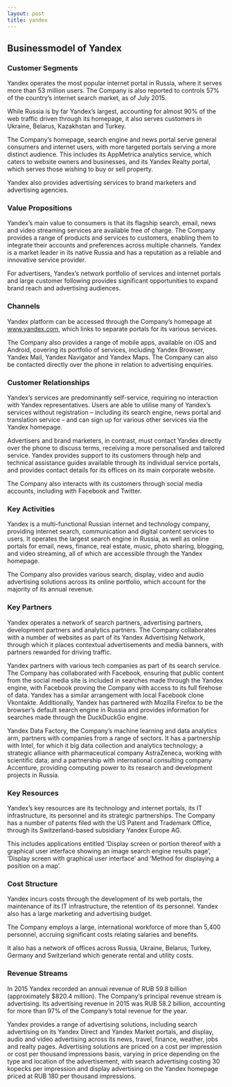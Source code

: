 ```yaml
---
layout: post
title: yandex
---
```


Businessmodel of Yandex
------------------------

### Customer Segments

Yandex operates the most popular internet portal in Russia, where it serves more than 53 million users. The Company is also reported to controls 57% of the country’s internet search market, as of July 2015.

While Russia is by far Yandex’s largest, accounting for almost 90% of the web traffic driven through its homepage, it also serves customers in Ukraine, Belarus, Kazakhstan and Turkey.

The Company’s homepage, search engine and news portal serve general consumers and internet users, with more targeted portals serving a more distinct audience. This includes its AppMetrica analytics service, which caters to website owners and businesses, and its Yandex Realty portal, which serves those wishing to buy or sell property.

Yandex also provides advertising services to brand marketers and advertising agencies.

### Value Propositions

Yandex’s main value to consumers is that its flagship search, email, news and video streaming services are available free of charge. The Company provides a range of products and services to customers, enabling them to integrate their accounts and preferences across multiple channels. Yandex is a market leader in its native Russia and has a reputation as a reliable and innovative service provider.

For advertisers, Yandex’s network portfolio of services and internet portals and large customer following provides significant opportunities to expand brand reach and advertising audiences.

### Channels

Yandex platform can be accessed through the Company’s homepage at www.yandex.com, which links to separate portals for its various services.

The Company also provides a range of mobile apps, available on iOS and Android, covering its portfolio of services, including Yandex Browser, Yandex Mail, Yandex Navigator and Yandex Maps. The Company can also be contacted directly over the phone in relation to advertising enquiries.

### Customer Relationships

Yandex’s services are predominantly self-service, requiring no interaction with Yandex representatives. Users are able to utilise many of Yandex’s services without registration – including its search engine, news portal and translation service – and can sign up for various other services via the Yandex homepage.

Advertisers and brand marketers, in contrast, must contact Yandex directly over the phone to discuss terms, receiving a more personalised and tailored service. Yandex provides support to its customers through help and technical assistance guides available through its individual service portals, and provides contact details for its offices on its main corporate website.

The Company also interacts with its customers through social media accounts, including with Facebook and Twitter.

### Key Activities

Yandex is a multi-functional Russian internet and technology company, providing internet search, communication and digital content services to users. It operates the largest search engine in Russia, as well as online portals for email, news, finance, real estate, music, photo sharing, blogging, and video streaming, all of which are accessible through the Yandex homepage.

The Company also provides various search, display, video and audio advertising solutions across its online portfolio, which account for the majority of its annual revenue.

### Key Partners

Yandex operates a network of search partners, advertising partners, development partners and analytics partners. The Company collaborates with a number of websites as part of its Yandex Advertising Network, through which it places contextual advertisements and media banners, with partners rewarded for driving traffic.

Yandex partners with various tech companies as part of its search service. The Company has collaborated with Facebook, ensuring that public content from the social media site is included in searches made through the Yandex engine, with Facebook proving the Company with access to its full firehose of data. Yandex has a similar arrangement with local Facebook clone Vkontakte. Additionally, Yandex has partnered with Mozilla Firefox to be the browser’s default search engine in Russia and provides information for searches made through the DuckDuckGo engine.

Yandex Data Factory, the Company’s machine learning and data analytics arm, partners with companies from a range of sectors. It has a partnership with Intel, for which it big data collection and analytics technology; a strategic alliance with pharmaceutical company AstraZeneca, working with scientific data; and a partnership with international consulting company Accenture, providing computing power to its research and development projects in Russia.

### Key Resources

Yandex’s key resources are its technology and internet portals, its IT infrastructure, its personnel and its strategic partnerships. The Company has a number of patents filed with the US Patent and Trademark Office, through its Switzerland-based subsidiary Yandex Europe AG.

This includes applications entitled ‘Display screen or portion thereof with a graphical user interface showing an image search engine results page’, ‘Display screen with graphical user interface’ and ‘Method for displaying a position on a map’.

### Cost Structure

Yandex incurs costs through the development of its web portals, the maintenance of its IT infrastructure, the retention of its personnel. Yandex also has a large marketing and advertising budget.

The Company employs a large, international workforce of more than 5,400 personnel, accruing significant costs relating salaries and benefits.

It also has a network of offices across Russia, Ukraine, Belarus, Turkey, Germany and Switzerland which generate rental and utility costs.

### Revenue Streams

In 2015 Yandex recorded an annual revenue of RUB 59.8 billion (approximately $820.4 million). The Company’s principal revenue stream is advertising. Its advertising revenue in 2015 was RUB 58.2 billion, accounting for more than 97% of the Company’s total revenue for the year.

Yandex provides a range of advertising solutions, including search advertising on its Yandex Direct and Yandex Market portals, and display, audio and video advertising across its news, travel, finance, weather, jobs and realty pages. Advertising solutions are priced on a cost per impression or cost per thousand impressions basis, varying in price depending on the type and location of the advertisement, with search advertising costing 30 kopecks per impression and display advertising on the Yandex homepage priced at RUB 180 per thousand impressions.
